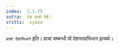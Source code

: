 ```yaml
---
index:  1.1.75
sutra:  एङ् प्राचां देशे।
vritti:  nyasa 
---
```


`प्राचां देशाभिधाने` इति। प्राचां सम्बन्धी यो देशस्तदभिधान इत्यर्थः। 

